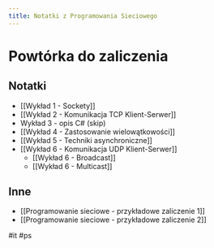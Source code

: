 ```yaml
---
title: Notatki z Programowania Sieciowego
---
```


# Powtórka do zaliczenia
## Notatki
- [[Wykład 1 - Sockety]]
- [[Wykład 2 - Komunikacja TCP Klient-Serwer]]
- Wykład 3 - opis C# (skip)
- [[Wykład 4 - Zastosowanie wielowątkowości]]
- [[Wykład 5 - Techniki asynchroniczne]]
- [[Wykład 6 - Komunikacja UDP Klient-Serwer]]
	- [[Wykład 6 - Broadcast]]
	- [[Wykład 6 - Multicast]]
## Inne
- [[Programowanie sieciowe - przykładowe zaliczenie 1]]
- [[Programowanie sieciowe - przykładowe zaliczenie 2]]


#it #ps